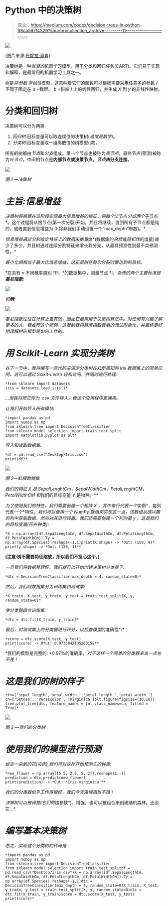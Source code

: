# Python 中的决策树

> 原文：<https://medium.com/codex/decision-trees-in-python-98ca587f4329?source=collection_archive---------11----------------------->

![](img/2c9c7a4539a03c8dec98edb084795b1f.png)

(图片来源:[丹妮拉·邓肯](http://500px.com/photo/77479191/angel-oak-by-daniela-duncan))

决策树是一种*监督的*机器学习模型，用于分类和回归任务(CART)。它们易于实现和解释，是最常用的机器学习工具之一。

树是*非参数* *非线性*模型，这意味着它们的函数可以根据需要采用任意多的参数 *(* 不同于固定在 *a* =截距、 *b* =斜率 *)* 上的线性回归，并生成 *X* 到 *y* 的非线性映射。

# 分类和回归树

决策树可以分为两类:

1.  *回归树*:目标变量可以取连续值的决策树(*通常是数字*)。
2.  *分类树*:目标变量取一组离散值的树模型(*类*)。

所有的树都由*节点*和*分支*组成。第一个节点也被称为*根节点*，最终节点(预测)被称为*叶节点*，中间的节点是**内部节点或决策节点。*节点由*分支连接。**

*![](img/8a74b10b92bd6ee67b06a41258281f8d.png)*

*图 1 —决策树*

# *主旨:信息增益*

*决策树将根据在该阶段实现最大信息增益的特征，将每个*父节点*分成两个*子节点*。这个过程将从根节点(第一次分裂)开始，并且将继续，直到所有子节点都是纯的，或者直到信息增益为 0(除非我们手动设置一个“max_depth”参数)。*

*信息增益通过分割给定特征上的数据来衡量*熵*(数据集的*杂质*或*随机性*的度量)减少了多少，并且树通过连续分割特征来增长其分支，从最具预测性到最不具预测性。*

*最小化熵相当于最大化信息增益，这正是树在每次分裂时要达到的目标。*

*在具有 *n* 不同概率类别 *P、*的数据集中，测量节点 *I、*杂质的两个主要标准是**基尼指数:***

*![](img/fbb84288d0a7e610ce497e1e06784bc8.png)*

*和**熵:***

*![](img/0a5bc299111a187ffb8bfb237593b000.png)*

*基尼指数往往在计算上更有效，因此它最常用于决策树算法中。对任何有兴趣了解更多的人，我推荐这个视频。这帮助我将基尼指数背后的想法形象化，并最终更好地理解树形模型是如何工作的。*

# ***用 Scikit-Learn 实现分类树***

*在下一节中，我将编写一些代码来演示分类树在众所周知的 Iris 数据集上的简单应用。这可以通过 Scikit-Learn 轻松访问，并随时进行处理:*

```
*from sklearn import datasets
iris = datasets.load_iris()*
```

*…但我将把它作为. csv 文件导入，使这个应用程序更通用。*

*让我们开始导入所有模块:*

```
*import pandas as pd
import numpy as np
from sklearn.tree import DecisionTreeClassifier
from sklearn.model_selection import train_test_split
import matplotlib.pyplot as plt*
```

*导入和读取数据集:*

```
*df = pd.read_csv("Desktop/Iris.csv")
print(df)*
```

*![](img/029c579c7257025b7d5ccb24090e102e.png)*

*图 2—虹膜数据集*

*我们的特征 *X* 是 *SepalLenghtCm，SepalWidthCm，PetalLenghtCM，PetalWidthCM* 和*我们的目标变量 *Y* 是物种。**

*为了使用我们的特性，我们需要创建一个矩阵 *X* ，其中每行代表一个*实例*，每列代表一个*特性。*我们可以使用一个 NumPy 数组来实现这一点，该数组从感兴趣的列中获取数据，然后对其进行转置。我们还需要创建一个列向量 *y* ，这是我们的目标变量(花卉种类):*

```
*X = np.array([df.SepalLengthCm, df.SepalWidthCm, df.PetalLengthCm, df.PetalWidthCm]).Ty = np.array(df.Species).reshape(-1,1)print(X.shape) -> *Out: (150, 4)*
print(y.shape) -> *Out: (150, 1)**
```

**(注意:树不需要特征缩放，所以我们不担心这个。)**

*一旦我们将数据整理好，我们就可以开始创建决策树分类器了:*

```
*dtc = DecisionTreeClassifier(max_depth = 4, random_state=0)*
```

*然后，我们将数据集分为训练集和测试集:*

```
*X_train, X_test, y_train, y_test = train_test_split(X, y, random_state=0)*
```

*使分类器适合训练集:*

```
*dtc = dtc.fit(X_train, y_train)*
```

*最后，对测试集上的分类器进行评分，以检查模型*的准确性*:*

```
*score = dtc.score(X_test, y_test)
print(score) -> O*ut: 0.9736842105263158**
```

*我们的模型是完整的: *0.97%的准确率，*对于这样一个简单的分类器来说一点也不差！*

# *这是我们的树的样子*

```
*fn=['sepal length','sepal width ','petal length ','petal width ']
cn=['Setosa', 'Versicolor', 'Virginica']plt.figure(figsize=(10,10))
tree.plot_tree(dtc, feature_names = fn, class_names=cn, filled = True)*
```

*![](img/c6baeb090f17f7946a67f2b17f1fa6ac.png)*

*图 3 —我们的分类树*

# *使用我们的模型进行预测*

*给定一朵新的花(实例),我们可以这样开始预测它的种类:*

```
*new_flower = np.array([5.5, 2.8, 5, 2]).reshape(1,-1)
prediction = dtc.predict(new_flower)
print(prediction) -> *Out: 'Iris-virginica'**
```

*我们的分类器似乎工作得很好，我们今天做得相当不错！*

*决策树可以被调整(它们的*超参数*)、增强，也可以被组合来创建随机森林。还没完…*

# *编写基本决策树*

*总之，实现这个分类树的代码是:*

```
*import pandas as pd
import numpy as np
from sklearn.tree import DecisionTreeClassifier
from sklearn.model_selection import train_test_splitdf = pd.read_csv("Desktop/Iris.csv")X = np.array([df.SepalLengthCm, df.SepalWidthCm, df.PetalLengthCm, df.PetalWidthCm]).Ty = np.array(df.Species).reshape(-1,1)dtc = DecisionTreeClassifier(max_depth = 4, random_state=0)X_train, X_test, y_train, y_test = train_test_split(X, y, random_state=0)dtc = dtc.fit(X_train, y_train)score = dtc.score(X_test, y_test) 
print(score)*
```